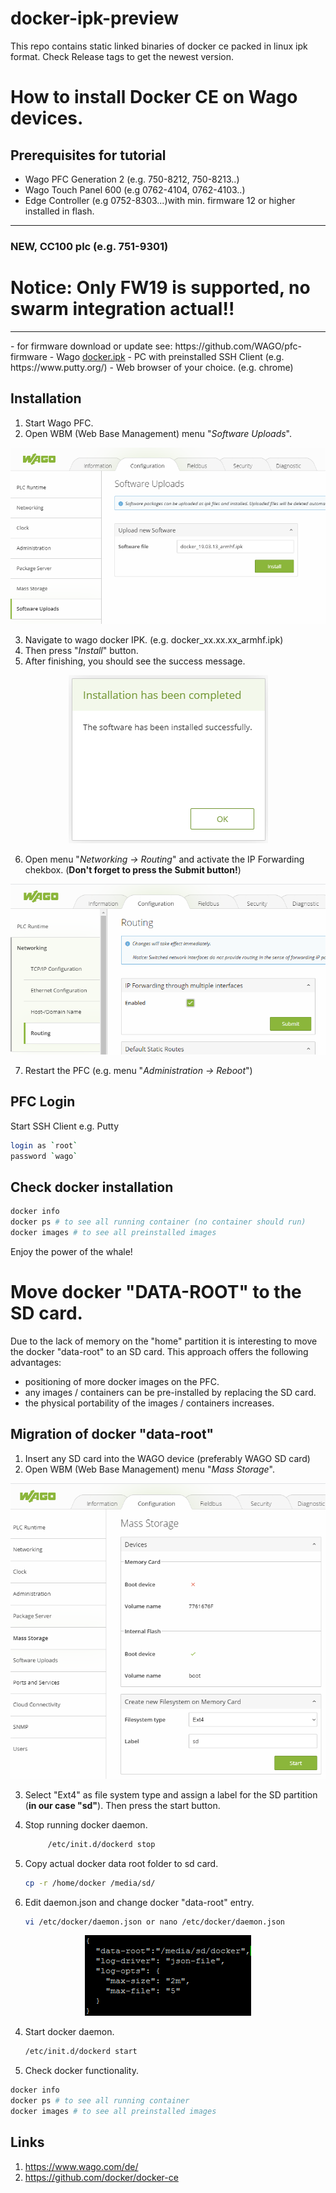 # docker-ipk-preview
This repo contains static linked binaries of docker ce packed in linux ipk format.
Check Release tags to get the newest version.


# How to install Docker CE on Wago devices.

## Prerequisites for tutorial
- Wago PFC Generation 2 (e.g. 750-8212, 750-8213..)
- Wago Touch Panel 600 (e.g 0762-4104, 0762-4103..)
- Edge Controller (e.g 0752-8303...)with min. firmware 12 or higher installed in flash.
<hr>
<H3>NEW, CC100 plc (e.g. 751-9301)</H3><H1>Notice: Only FW19 is supported, no swarm integration actual!!</H1>
<hr>
- for firmware download or update see: https://github.com/WAGO/pfc-firmware
- Wago <a href="https://github.com/WAGO/docker-ipk/releases/download/v1.0.4-beta/docker_20.10.5_armhf.ipk">docker.ipk</a>
- PC with preinstalled SSH Client (e.g. https://www.putty.org/)
- Web browser of your choice. (e.g. chrome)


## Installation

1. Start Wago PFC.
2. Open WBM (Web Base Management) menu "*Software Uploads*".

<div style="text-align: center">
<img src="images/install_docker_ipk.png"
     alt="install docker"/>
</div>

3. Navigate to wago docker IPK. (e.g. docker_xx.xx.xx_armhf.ipk)
4. Then press "*Install*" button.
5. After finishing, you should see the success message.  
<div style="text-align: center">
<img src="images/success.png"
     alt="success message"/>
</div>

6. Open menu "*Networking -> Routing*" and activate the IP Forwarding chekbox. (**Don't forget to press the Submit button!**)
<div style="text-align: center">
<img src="images/ipforwarding.png"
     alt="ip forwarding"/>
</div>

7. Restart the PFC (e.g. menu "*Administration -> Reboot*")


## PFC Login
Start SSH Client e.g. Putty 
 ```bash
login as `root`
password `wago`
 ```
## Check docker installation

```bash
docker info
docker ps # to see all running container (no container should run)
docker images # to see all preinstalled images
 ```
Enjoy the power of the whale!


# Move docker "DATA-ROOT" to the SD card.

Due to the lack of memory on the "home" partition it is interesting to move the docker "data-root" to an SD card.
This approach offers the following advantages: 
- positioning of more docker images on the PFC. 
- any images / containers can be pre-installed by replacing the SD card.
- the physical portability of the images / containers increases.

## Migration of docker "data-root"

1. Insert any SD card into the WAGO device (preferably WAGO SD card)
2. Open WBM (Web Base Management) menu "*Mass Storage*".

<div style="text-align: center">
<img src="images/format_sd_card.png"
     alt="format sd card"/>
</div>

3. Select "Ext4" as file system type and assign a label for the SD partition (**in our case "sd"**). Then press the start button.

4. Stop running docker daemon.
     ```bash
          /etc/init.d/dockerd stop
     ```
2. Copy actual docker data root folder to sd card.
     ```bash
     cp -r /home/docker /media/sd/
     ```
 3. Edit daemon.json and change docker "data-root" entry. 
     ```bash
     vi /etc/docker/daemon.json or nano /etc/docker/daemon.json
     ```
<div style="text-align: center">
<img src="images/daemon_json.png"
     alt="daemon.json"/>
</div>

4. Start docker daemon.
     ```bash
     /etc/init.d/dockerd start
     ```
 5. Check docker functionality.

```bash
docker info
docker ps # to see all running container 
docker images # to see all preinstalled images
 ```

## Links
 1. <a href="https://www.wago.com/de/" title="wago">https://www.wago.com/de/</a>
 2. <a href="https://github.com/docker/docker-ce" title="docker ce">https://github.com/docker/docker-ce</a>

